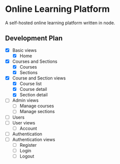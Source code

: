 # Online Learning Platform

A self-hosted online learning platform written in node.

## Development Plan

- [x] Basic views
  - [x] Home
- [x] Courses and Sections
  - [x] Courses
  - [x] Sections
- [x] Course and Section views
  - [x] Course list
  - [x] Course detail
  - [x] Section detail
- [ ] Admin views
  - [ ] Manage courses
  - [ ] Manage sections
- [ ] Users
- [ ] User views
  - [ ] Account
- [ ] Authentication
- [ ] Authentication views
  - [ ] Register
  - [ ] Login
  - [ ] Logout
